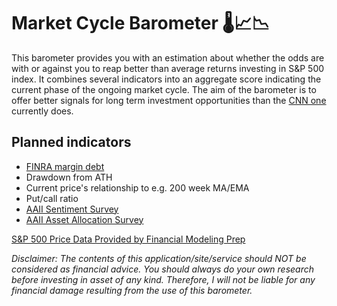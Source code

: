 # Market Cycle Barometer 🌡️📈📉

This barometer provides you with an estimation about whether the odds are with or against you to reap better than average returns investing in S&P 500 index. It combines several indicators into an aggregate score indicating the current phase of the ongoing market cycle. The aim of the barometer is to offer better signals for long term investment opportunities than the [CNN one](https://edition.cnn.com/markets/fear-and-greed) currently does.

## Planned indicators

* [FINRA margin debt](https://www.finra.org/investors/learn-to-invest/advanced-investing/margin-statistics)
* Drawdown from ATH
* Current price's relationship to e.g. 200 week MA/EMA
* Put/call ratio
* [AAII Sentiment Survey](https://www.aaii.com/sentimentsurvey)
* [AAII Asset Allocation Survey](https://www.aaii.com/assetallocationsurvey)

[S&P 500 Price Data Provided by Financial Modeling Prep](https://financialmodelingprep.com/developer/docs)

*Disclaimer: The contents of this application/site/service should NOT be considered as financial advice. You should always do your own research before investing in asset of any kind. Therefore, I will not be liable for any financial damage resulting from the use of this barometer.*